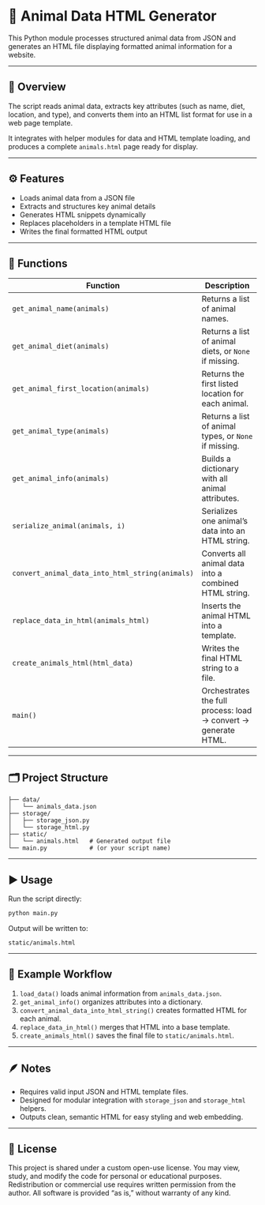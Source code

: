 # 🐾 Animal Data HTML Generator

This Python module processes structured animal data from JSON and generates an HTML file displaying formatted animal information for a website.

---

## 📄 Overview

The script reads animal data, extracts key attributes (such as name, diet, location, and type), and converts them into an HTML list format for use in a web page template.  

It integrates with helper modules for data and HTML template loading, and produces a complete `animals.html` page ready for display.

---

## ⚙️ Features

- Loads animal data from a JSON file  
- Extracts and structures key animal details  
- Generates HTML snippets dynamically  
- Replaces placeholders in a template HTML file  
- Writes the final formatted HTML output  

---

## 🧩 Functions

| Function | Description |
|-----------|-------------|
| `get_animal_name(animals)` | Returns a list of animal names. |
| `get_animal_diet(animals)` | Returns a list of animal diets, or `None` if missing. |
| `get_animal_first_location(animals)` | Returns the first listed location for each animal. |
| `get_animal_type(animals)` | Returns a list of animal types, or `None` if missing. |
| `get_animal_info(animals)` | Builds a dictionary with all animal attributes. |
| `serialize_animal(animals, i)` | Serializes one animal’s data into an HTML string. |
| `convert_animal_data_into_html_string(animals)` | Converts all animal data into a combined HTML string. |
| `replace_data_in_html(animals_html)` | Inserts the animal HTML into a template. |
| `create_animals_html(html_data)` | Writes the final HTML string to a file. |
| `main()` | Orchestrates the full process: load → convert → generate HTML. |

---

## 🗂️ Project Structure

```
├── data/
│   └── animals_data.json
├── storage/
│   ├── storage_json.py
│   └── storage_html.py
├── static/
│   └── animals.html   # Generated output file
└── main.py            # (or your script name)
```

---

## ▶️ Usage

Run the script directly:

```bash
python main.py
```

Output will be written to:
```
static/animals.html
```

---

## 🧠 Example Workflow

1. `load_data()` loads animal information from `animals_data.json`.  
2. `get_animal_info()` organizes attributes into a dictionary.  
3. `convert_animal_data_into_html_string()` creates formatted HTML for each animal.  
4. `replace_data_in_html()` merges that HTML into a base template.  
5. `create_animals_html()` saves the final file to `static/animals.html`.

---

## 🪶 Notes

- Requires valid input JSON and HTML template files.  
- Designed for modular integration with `storage_json` and `storage_html` helpers.  
- Outputs clean, semantic HTML for easy styling and web embedding.

---

## 📜 License

This project is shared under a custom open-use license.
You may view, study, and modify the code for personal or educational purposes.
Redistribution or commercial use requires written permission from the author.
All software is provided “as is,” without warranty of any kind.
